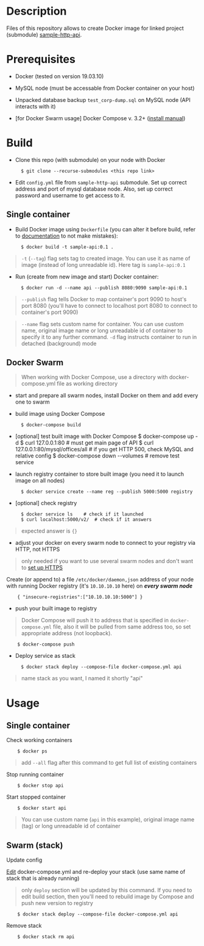 # Description

Files of this repository allows to create Docker image for linked project 
(submodule) [sample-http-api](https://github.com/Trofogol/sample-http-api).


# Prerequisites

- Docker (tested on version 19.03.10)

- MySQL node (must be accessable from Docker container on your host)

- Unpacked database backup `test_corp-dump.sql` on MySQL node (API 
interacts with it)

- [for Docker Swarm usage] Docker Compose v. 3.2+ ([install manual](https://docs.docker.com/compose/install/))

# Build

- Clone this repo (with submodule) on your node with Docker

        $ git clone --recurse-submodules <this repo link>

- Edit `config.yml` file from `sample-http-api` submodule. Set up correct address 
and port of mysql database node. Also, set up correct password and username to get 
access to it.

## Single container

- Build Docker image using `Dockerfile` (you can alter it before build, 
refer to [documentation](https://docs.docker.com/engine/reference/builder/) 
to not make mistakes):

        $ docker build -t sample-api:0.1 .

> `-t` (`--tag`) flag sets tag to created image. You can use it as name of image 
(instead of long unreadable id). Here tag is `sample-api:0.1`

- Run (create from new image and start) Docker container:

        $ docker run -d --name api --publish 8080:9090 sample-api:0.1

> `--publish` flag tells Docker to map container's port 9090 to host's port 8080
(you'll have to connect to localhost port 8080 to connect to container's port 9090)

> `--name` flag sets custom name for container. You can use custom name, 
original image name or long unreadable id of container to specify it to any 
further command. `-d` flag instructs container to run in detached (background) 
mode

## Docker Swarm

> When working with Docker Compose, use a directory with docker-compose.yml 
file as working directory

- start and prepare all swarm nodes, install Docker on them and add every one 
to swarm

- build image using Docker Compose

        $ docker-compose build

- [optional] test built image with Docker Compose
        $ docker-compose up -d
        $ curl 127.0.0.1:80			# must get main page of API
        $ curl 127.0.0.1:80/mysql/offices/all   # if you get HTTP 500, check MySQL and relative config
        $ docker-compose down --volumes		# remove test service

- launch registry container to store built image (you need it to launch image 
on all nodes)

        $ docker service create --name reg --publish 5000:5000 registry

- [optional] check registry

        $ docker service ls	   # check if it launched
        $ curl localhost:5000/v2/  # check if it answers

> expected answer is `{}`

- adjust your docker on every swarm node to connect to your registry via HTTP, not 
HTTPS

> only needed if you want to use several swarm nodes and don't want to [set up 
HTTPS](https://docs.docker.com/registry/deploying/#run-an-externally-accessible-registry)

Create (or append to) a file `/etc/docker/daemon,json` address of your 
node with running Docker registry (it's `10.10.10.10` here) on ___every swarm node___

        { "insecure-registries":["10.10.10.10:5000"] }

- push your built image to registry

> Docker Compose will push it to address that is specified in 
`docker-compose.yml` file, also it will be pulled from same 
address too, so set appropriate address (not loopback).

        $ docker-compose push

- Deploy service as stack

        $ docker stack deploy --compose-file docker-compose.yml api

> name stack as you want, I named it shortly "api"

# Usage

## Single container

Check working containers

        $ docker ps

> add `--all` flag after this command to get full list of existing containers

Stop running container

        $ docker stop api

Start stopped container

        $ docker start api

> You can use custom name (`api` in this example), original image name (tag) 
or long unreadable id of container

## Swarm (stack)

Update config

[Edit](https://docs.docker.com/compose/compose-file/) docker-compose.yml and 
re-deploy your stack (use same name of stack that is already running)

> only `deploy` section will be updated by this command. If you need to edit 
build section, then you'll need to rebuild image by Compose and push new 
version to registry

        $ docker stack deploy --compose-file docker-compose.yml api

Remove stack

        $ docker stack rm api
